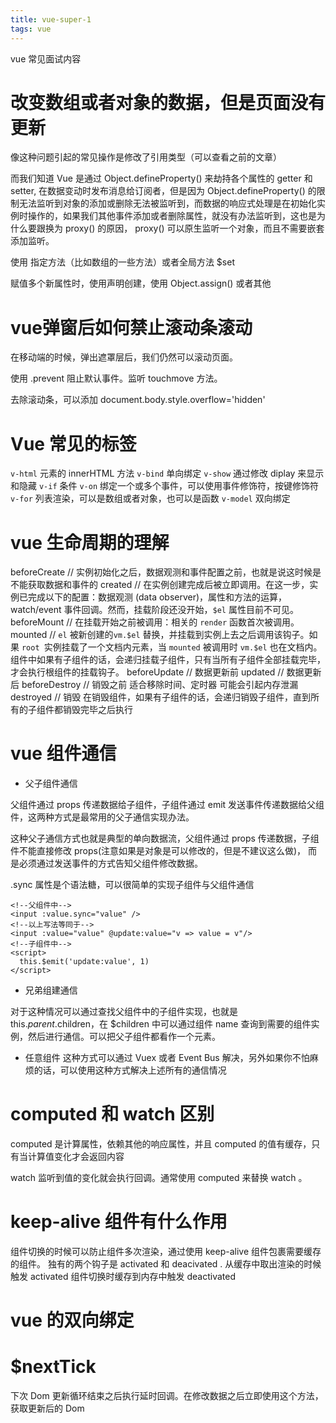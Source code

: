 ```yaml
---
title: vue-super-1
tags: vue
---
```


vue 常见面试内容

<!-- more -->

# 改变数组或者对象的数据，但是页面没有更新

像这种问题引起的常见操作是修改了引用类型（可以查看之前的文章）

而我们知道 Vue 是通过 Object.defineProperty() 来劫持各个属性的 getter 和 setter, 在数据变动时发布消息给订阅者，但是因为 Object.defineProperty() 的限制无法监听到对象的添加或删除无法被监听到，而数据的响应式处理是在初始化实例时操作的，如果我们其他事件添加或者删除属性，就没有办法监听到，这也是为什么要跟换为 proxy() 的原因， proxy() 可以原生监听一个对象，而且不需要嵌套添加监听。

使用 指定方法（比如数组的一些方法）或者全局方法 $set

赋值多个新属性时，使用声明创建，使用 Object.assign() 或者其他


# vue弹窗后如何禁止滚动条滚动

在移动端的时候，弹出遮罩层后，我们仍然可以滚动页面。

使用 .prevent 阻止默认事件。监听 touchmove 方法。

去除滚动条，可以添加 document.body.style.overflow='hidden'

# Vue 常见的标签

`v-html` 元素的 innerHTML 方法
`v-bind` 单向绑定
`v-show` 通过修改 diplay 来显示和隐藏
`v-if` 条件
`v-on` 绑定一个或多个事件，可以使用事件修饰符，按键修饰符
`v-for` 列表渲染，可以是数组或者对象，也可以是函数
`v-model` 双向绑定

# vue 生命周期的理解

beforeCreate // 实例初始化之后，数据观测和事件配置之前，也就是说这时候是不能获取数据和事件的
created // 在实例创建完成后被立即调用。在这一步，实例已完成以下的配置：数据观测 (data observer)，属性和方法的运算，watch/event 事件回调。然而，挂载阶段还没开始，`$el` 属性目前不可见。
beforeMount // 在挂载开始之前被调用：相关的 `render` 函数首次被调用。
mounted // `el` 被新创建的`vm.$el` 替换，并挂载到实例上去之后调用该钩子。如果 `root `实例挂载了一个文档内元素，当 `mounted` 被调用时 `vm.$el` 也在文档内。组件中如果有子组件的话，会递归挂载子组件，只有当所有子组件全部挂载完毕，才会执行根组件的挂载钩子。
beforeUpdate // 数据更新前
updated // 数据更新后
beforeDestroy // 销毁之前 适合移除时间、定时器 可能会引起内存泄漏
destroyed // 销毁 在销毁组件，如果有子组件的话，会递归销毁子组件，直到所有的子组件都销毁完毕之后执行

# vue 组件通信

- 父子组件通信

父组件通过 props 传递数据给子组件，子组件通过 emit 发送事件传递数据给父组件，这两种方式是最常用的父子通信实现办法。

这种父子通信方式也就是典型的单向数据流，父组件通过 props 传递数据，子组件不能直接修改 props(注意如果是对象是可以修改的，但是不建议这么做)， 而是必须通过发送事件的方式告知父组件修改数据。

.sync 属性是个语法糖，可以很简单的实现子组件与父组件通信


```
<!--父组件中-->
<input :value.sync="value" />
<!--以上写法等同于-->
<input :value="value" @update:value="v => value = v"/>
<!--子组件中-->
<script>
  this.$emit('update:value', 1)
</script>
```

* 兄弟组建通信

对于这种情况可以通过查找父组件中的子组件实现，也就是 this.$parent.$children，在 $children 中可以通过组件 name 查询到需要的组件实例，然后进行通信。可以把父子组件都看作一个元素。

* 任意组件
这种方式可以通过 Vuex 或者 Event Bus 解决，另外如果你不怕麻烦的话，可以使用这种方式解决上述所有的通信情况

# computed 和 watch 区别

computed 是计算属性，依赖其他的响应属性，并且 computed 的值有缓存，只有当计算值变化才会返回内容

watch 监听到值的变化就会执行回调。通常使用 computed 来替换 watch 。

# keep-alive 组件有什么作用

组件切换的时候可以防止组件多次渲染，通过使用 keep-alive 组件包裹需要缓存的组件。
独有的两个钩子是 activated 和 deacivated .
从缓存中取出渲染的时候触发 activated
组件切换时缓存到内存中触发 deactivated 

# vue 的双向绑定

# $nextTick

下次 Dom 更新循环结束之后执行延时回调。在修改数据之后立即使用这个方法，获取更新后的 Dom